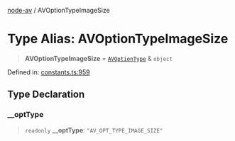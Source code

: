 [node-av](../globals.md) / AVOptionTypeImageSize

# Type Alias: AVOptionTypeImageSize

> **AVOptionTypeImageSize** = [`AVOptionType`](AVOptionType.md) & `object`

Defined in: [constants.ts:959](https://github.com/seydx/av/blob/f8631fc881b394300b1479f511d55cf1c370a87f/src/constants/constants.ts#L959)

## Type Declaration

### \_\_optType

> `readonly` **\_\_optType**: `"AV_OPT_TYPE_IMAGE_SIZE"`
